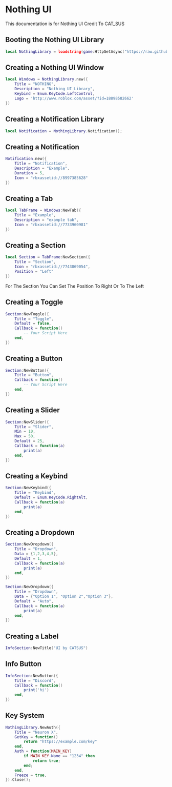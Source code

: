 # Nothing UI
This documentation is for Nothing UI Credit To CAT_SUS

## Booting the Nothing UI Library
```lua
local NothingLibrary = loadstring(game:HttpGetAsync("https://raw.githubusercontent.com/Yumiara/Python/refs/heads/main/Python.py"))();
```




## Creating a Nothing UI Window
```lua
local Windows = NothingLibrary.new({
	Title = "NOTHING",
	Description = "Nothing UI Library",
	Keybind = Enum.KeyCode.LeftControl,
	Logo = 'http://www.roblox.com/asset/?id=18898582662'
})
```

## Creating a Notification Library
```lua
local Notification = NothingLibrary.Notification();
```

## Creating a Notification
```lua
Notification.new({
	Title = "Notification",
	Description = "Example",
	Duration = 5,
	Icon = "rbxassetid://8997385628"
})
```


## Creating a Tab
```lua
local TabFrame = Windows:NewTab({
	Title = "Example",
	Description = "example tab",
	Icon = "rbxassetid://7733960981"
})
```

## Creating a Section
```lua
local Section = TabFrame:NewSection({
	Title = "Section",
	Icon = "rbxassetid://7743869054",
	Position = "Left"
})
```
For The Section You Can Set The Position To Right Or To The Left

## Creating a Toggle
```lua
Section:NewToggle({
	Title = "Toggle",
	Default = false,
	Callback = function()
        -- Your Script Here
	end,
})
```

## Creating a Button
```lua
Section:NewButton({
	Title = "Button",
	Callback = function()
        -- Your Script Here
	end,
})
```

## Creating a Slider
```lua
Section:NewSlider({
	Title = "Slider",
	Min = 10,
	Max = 50,
	Default = 25,
	Callback = function(a)
		print(a)
	end,
})
```

## Creating a Keybind
```lua
Section:NewKeybind({
	Title = "Keybind",
	Default = Enum.KeyCode.RightAlt,
	Callback = function(a)
		print(a)
	end,
})
```

## Creating a Dropdown
```lua
Section:NewDropdown({
	Title = "Dropdown",
	Data = {1,2,3,4,5},
	Default = 1,
	Callback = function(a)
		print(a)
	end,
})
```
```lua
Section:NewDropdown({
	Title = "Dropdown",
	Data = {"Option 1", "Option 2","Option 3"},
	Default = "Auto",
	Callback = function(a)
		print(a)
	end,
})
```

## Creating a Label
```lua
InfoSection:NewTitle("UI by CATSUS")
```

## Info Button
```lua
InfoSection:NewButton({	
	Title = "Discord",
	Callback = function()
		print('hi')
	end,
})
```

## Key System
```lua
NothingLibrary.NewAuth({
	Title = "Neuron X",
	GetKey = function() 
		return "https://example.com/key"
	end,
	Auth = function(MAIN_KEY)
		if MAIN_KEY.Name == "1234" then
			return true;
		end;
	end,
	Freeze = true,
}).Close();
```

